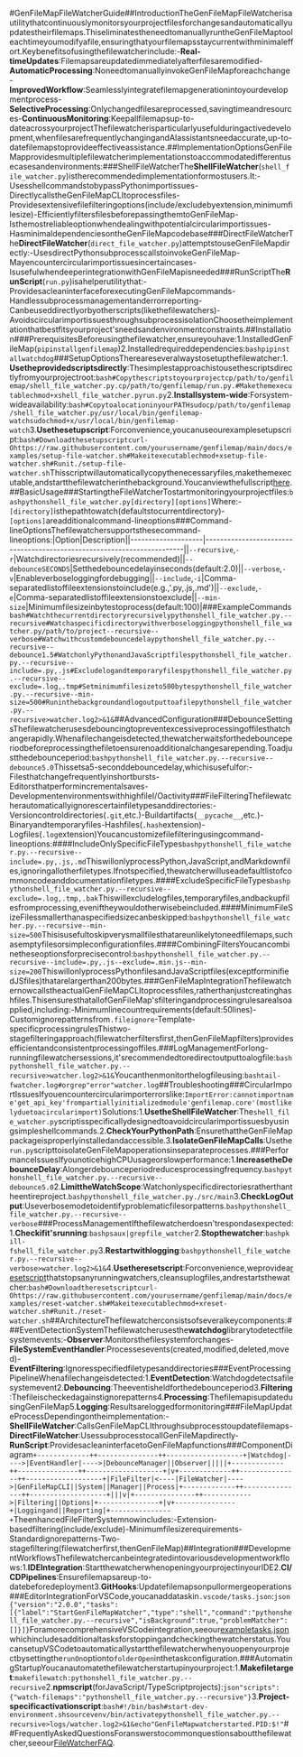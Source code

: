 #GenFileMapFileWatcherGuide##IntroductionTheGenFileMapFileWatcherisautilitythatcontinuouslymonitorsyourprojectfilesforchangesandautomaticallyupdatestheirfilemaps.ThiseliminatestheneedtomanuallyruntheGenFileMaptooleachtimeyoumodifyafile,ensuringthatyourfilemapsstaycurrentwithminimaleffort.Keybenefitsofusingthefilewatcherinclude:-**Real-timeUpdates**:Filemapsareupdatedimmediatelyafterfilesaremodified-**AutomaticProcessing**:NoneedtomanuallyinvokeGenFileMapforeachchange-**ImprovedWorkflow**:Seamlesslyintegratefilemapgenerationintoyourdevelopmentprocess-**SelectiveProcessing**:Onlychangedfilesareprocessed,savingtimeandresources-**ContinuousMonitoring**:Keepallfilemapsup-to-dateacrossyourprojectThefilewatcherisparticularlyusefulduringactivedevelopment,whenfilesarefrequentlychangingandAIassistantsneedaccurate,up-to-datefilemapstoprovideeffectiveassistance.##ImplementationOptionsGenFileMapprovidesmultiplefilewatcherimplementationstoaccommodatedifferentusecasesandenvironments:###ShellFileWatcherThe**ShellFileWatcher**(`shell_file_watcher.py`)istherecommendedimplementationformostusers.It:-UsesshellcommandstobypassPythonimportissues-DirectlycallstheGenFileMapCLItoprocessfiles-Providesextensivefilefilteringoptions(include/excludebyextension,minimumfilesize)-EfficientlyfiltersfilesbeforepassingthemtoGenFileMap-Isthemostreliableoptionwhendealingwithpotentialcircularimportissues-HasminimaldependenciesontheGenFileMapcodebase###DirectFileWatcherThe**DirectFileWatcher**(`direct_file_watcher.py`)attemptstouseGenFileMapdirectly:-UsesdirectPythonsubprocesscallstoinvokeGenFileMap-Mayencountercircularimportissuesincertaincases-IsusefulwhendeeperintegrationwithGenFileMapisneeded###RunScriptThe**RunScript**(`run.py`)isahelperutilitythat:-ProvidesacleaninterfaceforexecutingGenFileMapcommands-Handlessubprocessmanagementanderrorreporting-Canbeuseddirectlyorbyotherscripts(likethefilewatchers)-AvoidscircularimportissuesthroughsubprocessisolationChoosetheimplementationthatbestfitsyourproject'sneedsandenvironmentconstraints.##Installation###PrerequisitesBeforeusingthefilewatcher,ensureyouhave:1.InstalledGenFileMap(`pipinstallgenfilemap`)2.Installedrequireddependencies:```bashpipinstallwatchdog```###SetupOptionsThereareseveralwaystosetupthefilewatcher:1.**Usetheprovidedscriptsdirectly**:Thesimplestapproachistousethescriptsdirectlyfromyourprojectroot:```bash#Copythescriptstoyourprojectcp/path/to/genfilemap/shell_file_watcher.py.cp/path/to/genfilemap/run.py.#Makethemexecutablechmod+xshell_file_watcher.pyrun.py```2.**Installsystem-wide**:Forsystem-wideavailability:```bash#CopytoalocationinyourPATHsudocp/path/to/genfilemap/shell_file_watcher.py/usr/local/bin/genfilemap-watchsudochmod+x/usr/local/bin/genfilemap-watch```3.**Usethesetupscript**:Forconvenience,youcanuseourexamplesetupscript:```bash#Downloadthesetupscriptcurl-Ohttps://raw.githubusercontent.com/yourusername/genfilemap/main/docs/examples/setup-file-watcher.sh#Makeitexecutablechmod+xsetup-file-watcher.sh#Runit./setup-file-watcher.sh```Thisscriptwillautomaticallycopythenecessaryfiles,makethemexecutable,andstartthefilewatcherinthebackground.Youcanviewthefullscript[here](./examples/setup-file-watcher.sh).##BasicUsage###StartingtheFileWatcherTostartmonitoringyourprojectfiles:```bashpythonshell_file_watcher.py[directory][options]```Where:-`[directory]`isthepathtowatch(defaultstocurrentdirectory)-`[options]`areadditionalcommand-lineoptions###Command-lineOptionsThefilewatchersupportsthesecommand-lineoptions:|Option|Description||--------------------|------------------------------------------------------------------------||`--recursive`,`-r`|Watchdirectoriesrecursively(recommended)||`--debounceSECONDS`|Setthedebouncedelayinseconds(default:2.0)||`--verbose`,`-v`|Enableverboseloggingfordebugging||`--include`,`-i`|Comma-separatedlistoffileextensionstoinclude(e.g.,'.py,.js,.md')||`--exclude`,`-e`|Comma-separatedlistoffileextensionstoexclude||`--min-size`|Minimumfilesizeinbytestoprocess(default:100)|###ExampleCommands```bash#Watchthecurrentdirectoryrecursivelypythonshell_file_watcher.py.--recursive#Watchaspecificdirectorywithverboseloggingpythonshell_file_watcher.py/path/to/project--recursive--verbose#Watchwithcustomdebouncedelaypythonshell_file_watcher.py.--recursive--debounce1.5#WatchonlyPythonandJavaScriptfilespythonshell_file_watcher.py.--recursive--include=.py,.js#Excludelogandtemporaryfilespythonshell_file_watcher.py.--recursive--exclude=.log,.tmp#Setminimumfilesizeto500bytespythonshell_file_watcher.py.--recursive--min-size=500#Runinthebackgroundandlogoutputtoafilepythonshell_file_watcher.py.--recursive>watcher.log2>&1&```##AdvancedConfiguration###DebounceSettingsThefilewatcherusesdebouncingtopreventexcessiveprocessingoffilesthatchangerapidly.Whenafilechangeisdetected,thewatcherwaitsforthedebounceperiodbeforeprocessingthefiletoensurenoadditionalchangesarepending.Toadjustthedebounceperiod:```bashpythonshell_file_watcher.py.--recursive--debounce5.0```Thissetsa5-seconddebouncedelay,whichisusefulfor:-Filesthatchangefrequentlyinshortbursts-Editorsthatperformincrementalsaves-DevelopmentenvironmentswithhighfileI/Oactivity###FileFilteringThefilewatcherautomaticallyignorescertainfiletypesanddirectories:-Versioncontroldirectories(`.git`,etc.)-Buildartifacts(`__pycache__`,etc.)-Binaryandtemporaryfiles-Hashfiles(`.hash`extension)-Logfiles(`.log`extension)Youcancustomizefilefilteringusingcommand-lineoptions:####IncludeOnlySpecificFileTypes```bashpythonshell_file_watcher.py.--recursive--include=.py,.js,.md```ThiswillonlyprocessPython,JavaScript,andMarkdownfiles,ignoringallotherfiletypes.Ifnotspecified,thewatcherwilluseadefaultlistofcommoncodeanddocumentationfiletypes.####ExcludeSpecificFileTypes```bashpythonshell_file_watcher.py.--recursive--exclude=.log,.tmp,.bak```Thiswillexcludelogfiles,temporaryfiles,andbackupfilesfromprocessing,eveniftheywouldotherwisebeincluded.####MinimumFileSizeFilessmallerthanaspecifiedsizecanbeskipped:```bashpythonshell_file_watcher.py.--recursive--min-size=500```Thisisusefultoskipverysmallfilesthatareunlikelytoneedfilemaps,suchasemptyfilesorsimpleconfigurationfiles.####CombiningFiltersYoucancombinetheseoptionsforprecisecontrol:```bashpythonshell_file_watcher.py.--recursive--include=.py,.js--exclude=.min.js--min-size=200```ThiswillonlyprocessPythonfilesandJavaScriptfiles(exceptforminifiedJSfiles)thatarelargerthan200bytes.###GenFileMapIntegrationThefilewatchernowcallstheactualGenFileMapCLItoprocessfiles,ratherthanjustcreatinghashfiles.ThisensuresthatallofGenFileMap'sfilteringandprocessingrulesarealsoapplied,including:-Minimumlinecountrequirements(default:50lines)-Customignorepatternsfrom`.fileignore`-Template-specificprocessingrulesThistwo-stagefilteringapproach(filewatcherfiltersfirst,thenGenFileMapfilters)providesefficientandconsistentprocessingoffiles.###LogManagementForlong-runningfilewatchersessions,it'srecommendedtoredirectoutputtoalogfile:```bashpythonshell_file_watcher.py.--recursive>watcher.log2>&1&```Youcanthenmonitorthelogfileusing:```bashtail-fwatcher.log#orgrep"error"watcher.log```##Troubleshooting###CircularImportIssuesIfyouencountercircularimporterrorslike:```ImportError:cannotimportname'get_api_key'frompartiallyinitializedmodule'genfilemap.core'(mostlikelyduetoacircularimport)```Solutions:1.**UsetheShellFileWatcher**:The`shell_file_watcher.py`scriptisspecificallydesignedtoavoidcircularimportissuesbyusingsimpleshellcommands.2.**CheckYourPythonPath**:EnsurethattheGenFileMappackageisproperlyinstalledandaccessible.3.**IsolateGenFileMapCalls**:Usethe`run.py`scripttoisolateGenFileMapoperationsinseparateprocesses.###PerformanceIssuesIfyounoticehighCPUusageorslowperformance:1.**IncreasetheDebounceDelay**:Alongerdebounceperiodreducesprocessingfrequency.```bashpythonshell_file_watcher.py.--recursive--debounce5.0```2.**LimittheWatchScope**:Watchonlyspecificdirectoriesratherthantheentireproject.```bashpythonshell_file_watcher.py./src/main```3.**CheckLogOutput**:Useverbosemodetoidentifyproblematicfilesorpatterns.```bashpythonshell_file_watcher.py.--recursive--verbose```###ProcessManagementIfthefilewatcherdoesn'trespondasexpected:1.**Checkifit'srunning**:```bashpsaux|grepfile_watcher```2.**Stopthewatcher**:```bashpkill-fshell_file_watcher.py```3.**Restartwithlogging**:```bashpythonshell_file_watcher.py.--recursive--verbose>watcher.log2>&1&```4.**Usetheresetscript**:Forconvenience,weprovidea[resetscript](./examples/reset-watcher.sh)thatstopsanyrunningwatchers,cleansuplogfiles,andrestartsthewatcher:```bash#Downloadtheresetscriptcurl-Ohttps://raw.githubusercontent.com/yourusername/genfilemap/main/docs/examples/reset-watcher.sh#Makeitexecutablechmod+xreset-watcher.sh#Runit./reset-watcher.sh```##ArchitectureThefilewatcherconsistsofseveralkeycomponents:###EventDetectionSystemThefilewatcherusesthe**watchdog**librarytodetectfilesystemevents:-**Observer**:Monitorsthefilesystemforchanges-**FileSystemEventHandler**:Processesevents(created,modified,deleted,moved)-**EventFiltering**:Ignoresspecifiedfiletypesanddirectories###EventProcessingPipelineWhenafilechangeisdetected:1.**EventDetection**:Watchdogdetectsafilesystemevent2.**Debouncing**:Theeventisheldforthedebounceperiod3.**Filtering**:Thefileischeckedagainstignorepatterns4.**Processing**:ThefilemapisupdatedusingGenFileMap5.**Logging**:Resultsareloggedformonitoring###FileMapUpdateProcessDependingontheimplementation:-**ShellFileWatcher**:CallsGenFileMapCLIthroughsubprocesstoupdatefilemaps-**DirectFileWatcher**:UsessubprocesstocallGenFileMapdirectly-**RunScript**:ProvidesacleaninterfacetoGenFileMapfunctions###ComponentDiagram```+-------------++---------------++-------------------+|Watchdog|---->|EventHandler|---->|DebounceManager||Observer|||||+-------------++---------------++-------------------+|v+-------------++---------------++-------------------+|FileFilter|<----|FileWatcher|---->|GenFileMapCLI||System||Manager||Process|+-------------++---------------++-------------------+|||v|+---------------++------------>|Filtering||Options|+---------------+|v+---------------+|Loggingand||Reporting|+---------------+```TheenhancedFileFilterSystemnowincludes:-Extension-basedfiltering(include/exclude)-Minimumfilesizerequirements-Standardignorepatterns-Two-stagefiltering(filewatcherfirst,thenGenFileMap)##Integration###DevelopmentWorkflowsThefilewatchercanbeintegratedintovariousdevelopmentworkflows:1.**IDEIntegration**:StartthewatcherwhenopeningyourprojectinyourIDE2.**CI/CDPipelines**:Ensurefilemapsareup-to-datebeforedeployment3.**GitHooks**:Updatefilemapsonpullormergeoperations###EditorIntegrationForVSCode,youcanaddataskin`.vscode/tasks.json`:```json{"version":"2.0.0","tasks":[{"label":"StartGenFileMapWatcher","type":"shell","command":"pythonshell_file_watcher.py.--recursive","isBackground":true,"problemMatcher":[]}]}```ForamorecomprehensiveVSCodeintegration,seeour[exampletasks.json](./examples/vscode-tasks.json)whichincludesadditionaltasksforstoppingandcheckingthewatcherstatus.YoucansetupVSCodetoautomaticallystartthefilewatcherwhenyouopenyourprojectbysettingthe`runOn`optionto`folderOpen`inthetaskconfiguration.###AutomatingStartupYoucanautomatethefilewatcherstartupinyourproject:1.**Makefiletarget**:```makefilewatch:pythonshell_file_watcher.py.--recursive```2.**npmscript**(forJavaScript/TypeScriptprojects):```json"scripts":{"watch-filemaps":"pythonshell_file_watcher.py.--recursive"}```3.**Project-specificactivationscript**:```bash#!/bin/bash#start-dev-environment.shsourcevenv/bin/activatepythonshell_file_watcher.py.--recursive>logs/watcher.log2>&1&echo"GenFileMapwatcherstarted.PID:$!"```##FrequentlyAskedQuestionsForanswerstocommonquestionsaboutthefilewatcher,seeour[FileWatcherFAQ](./examples/file-watcher-faq.md).